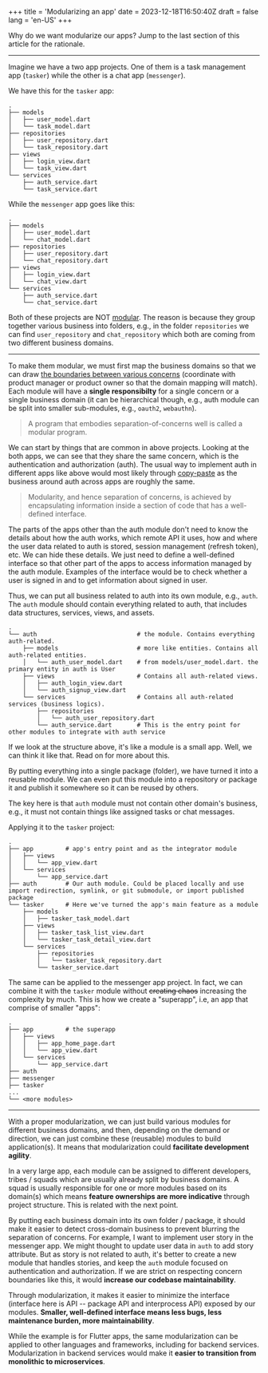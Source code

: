 +++
title = 'Modularizing an app'
date = 2023-12-18T16:50:40Z
draft = false
lang = 'en-US'
+++

Why do we want modularize our apps? Jump to the last section of this article for the rationale.

---

Imagine we have a two app projects. One of them is a task management app (`tasker`) while the other is a chat app (`messenger`).

We have this for the `tasker` app:

```
.
├── models
│   ├── user_model.dart
│   └── task_model.dart
├── repositories
│   ├── user_repository.dart
│   └── task_repository.dart
├── views
│   ├── login_view.dart
│   └── task_view.dart
└── services
    ├── auth_service.dart
    └── task_service.dart
```

While the `messenger` app goes like this:
```
.
├── models
│   ├── user_model.dart
│   └── chat_model.dart
├── repositories
│   ├── user_repository.dart
│   └── chat_repository.dart
├── views
│   ├── login_view.dart
│   └── chat_view.dart
└── services
    ├── auth_service.dart
    └── chat_service.dart
```

Both of these projects are NOT [modular](https://en.wikipedia.org/wiki/Modular_programming). The reason is because they group together various business into folders, e.g., in the folder `repositories` we can find `user_repository` and `chat_repository` which both are coming from two different business domains.

---

To make them modular, we must first map the business domains so that we can draw [the boundaries between various concerns](https://en.wikipedia.org/wiki/Separation_of_concerns) (coordinate with product manager or product owner so that the domain mapping will match). Each module will have a **single responsibilty** for a single concern or a single business domain (it can be hierarchical though, e.g., auth module can be split into smaller sub-modules, e.g., `oauth2`, `webauthn`).

> A program that embodies separation-of-concerns well is called a modular program.

We can start by things that are common in above projects. Looking at the both apps, we can see that they share the same concern, which is the authentication and authorization (auth). The usual way to implement auth in different apps like above would most likely through [copy-paste](https://en.wikipedia.org/wiki/Copy-and-paste_programming) as the business around auth across apps are roughly the same.

> Modularity, and hence separation of concerns, is achieved by encapsulating information inside a section of code that has a well-defined interface.

The parts of the apps other than the auth module don't need to know the details about how the auth works, which remote API it uses, how and where the user data related to auth is stored, session management (refresh token), etc. We can hide these details. We just need to define a well-defined interface so that other part of the apps to access information managed by the auth module. Examples of the interface would be to check whether a user is signed in and to get information about signed in user.

Thus, we can put all business related to auth into its own module, e.g., `auth`. The `auth` module should contain everything related to auth, that includes data structures, services, views, and assets.

```
.
└── auth                            # the module. Contains everything auth-related.
    ├── models                      # more like entities. Contains all auth-related entities.
    │   └── auth_user_model.dart    # from models/user_model.dart. the primary entity in auth is User
    ├── views                       # Contains all auth-related views.
    │   ├── auth_login_view.dart
    │   └── auth_signup_view.dart
    └── services                    # Contains all auth-related services (business logics).
        ├── repositories
        │   └── auth_user_repository.dart
        └── auth_service.dart       # This is the entry point for other modules to integrate with auth service
```

If we look at the structure above, it's like a module is a small app. Well, we can think it like that. Read on for more about this.

By putting everything into a single package (folder), we have turned it into a reusable module. We can even put this module into a repository or package it and publish it somewhere so it can be reused by others.

The key here is that `auth` module must not contain other domain's business, e.g., it must not contain things like assigned tasks or chat messages.

Applying it to the `tasker` project:

```
.
├── app         # app's entry point and as the integrator module
│   ├── views
│   │   └── app_view.dart
│   └── services
│       └── app_service.dart
├── auth        # Our auth module. Could be placed locally and use import redirection, symlink, or git submodule, or import published package
└── tasker      # Here we've turned the app's main feature as a module
    ├── models
    │   ├── tasker_task_model.dart
    ├── views
    │   ├── tasker_task_list_view.dart
    │   └── tasker_task_detail_view.dart
    └── services
        ├── repositories
        │   └── tasker_task_repository.dart
        └── tasker_service.dart
```

The same can be applied to the messenger app project. In fact, we can combine it with the `tasker` module without ~~creating chaos~~ increasing the complexity by much. This is how we create a "superapp", i.e, an app that comprise of smaller "apps":

```
.
├── app         # the superapp
│   ├── views
│   │   ├── app_home_page.dart
│   │   └── app_view.dart
│   └── services
│       └── app_service.dart
├── auth
├── messenger
├── tasker
...
└── <more modules>
```

---

With a proper modularization, we can just build various modules for different business domains, and then, depending on the demand or direction, we can just combine these (reusable) modules to build application(s). It means that modularization could **facilitate development agility**.

In a very large app, each module can be assigned to different developers, tribes / squads which are usually already split by business domains. A squad is usually responsible for one or more modules based on its domain(s) which means **feature ownerships are more indicative** through project structure. This is related with the next point.

By putting each business domain into its own folder / package, it should make it easier to detect cross-domain business to prevent blurring the separation of concerns. For example, I want to implement user story in the messenger app. We might thought to update user data in `auth` to add story attribute. But as story is not related to auth, it's better to create a new module that handles stories, and keep the `auth` module focused on authentication and authorization. If we are strict on respecting concern boundaries like this, it would **increase our codebase maintainability**.

Through modularization, it makes it easier to minimize the interface (interface here is API -- package API and interprocess API) exposed by our modules. **Smaller, well-defined interface means less bugs, less maintenance burden, more maintainability**.

While the example is for Flutter apps, the same modularization can be applied to other languages and frameworks, including for backend services. Modularization in backend services would make it **easier to transition from monolithic to microservices**.
